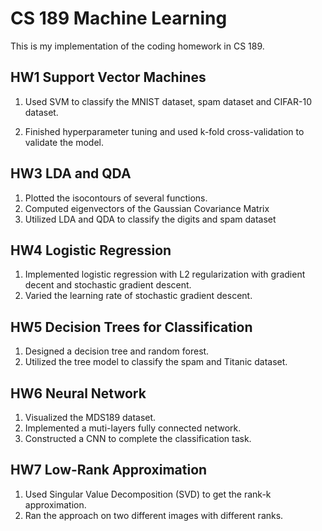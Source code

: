 # CS 189 Machine Learning

This is my implementation of the coding homework in CS 189.

## HW1 Support Vector Machines

1. Used SVM to classify the MNIST dataset, spam dataset and CIFAR-10 dataset.

2. Finished hyperparameter tuning and used k-fold cross-validation to validate the model.

## HW3 LDA and QDA

1. Plotted the isocontours of several functions.
2. Computed eigenvectors of the Gaussian Covariance Matrix
3. Utilized LDA and QDA to classify the digits and spam dataset

## HW4 Logistic Regression

1. Implemented logistic regression with L2 regularization with gradient decent and stochastic gradient descent.
2. Varied the learning rate of stochastic gradient descent.

## HW5 Decision Trees for Classification

1. Designed a decision tree and random forest.
2. Utilized the tree model to classify the spam and Titanic dataset.

## HW6 Neural Network

1. Visualized the MDS189 dataset.
2. Implemented a muti-layers fully connected network.
3. Constructed a CNN to complete the classification task.

## HW7 Low-Rank Approximation

1. Used Singular Value Decomposition (SVD) to get the rank-k approximation.
2. Ran the approach on two different images with different ranks.